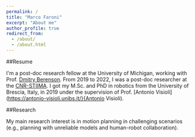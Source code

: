 ```yaml
---
permalink: /
title: "Marco Faroni"
excerpt: "About me"
author_profile: true
redirect_from: 
  - /about/
  - /about.html
---
```


##Resume

I'm a post-doc research fellow at the University of Michigan, working with Prof. [Dmitry Berenson](https://web.eecs.umich.edu/~dmitryb/). From 2019 to 2022, I was a post-doc researcher at the [CNR-STIIMA](https://www.stiima.cnr.it/?lang=en). I got my M.Sc. and PhD in robotics from the University of Brescia, Italy, in 2019 under the supervision of Prof. [Antonio Visioli](https://antonio-visioli.unibs.it/}{Antonio Visioli).

##Research

My main research interest is in motion planning in challenging scenarios (e.g., planning with unreliable models and human-robot collaboration).
